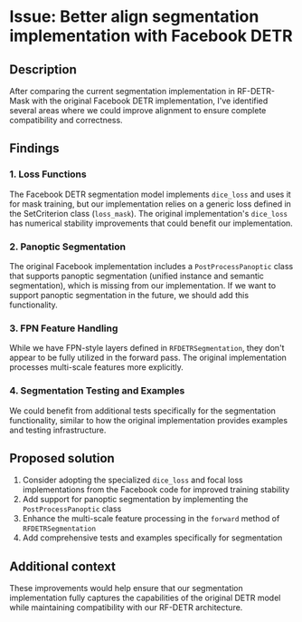 # Issue: Better align segmentation implementation with Facebook DETR

## Description
After comparing the current segmentation implementation in RF-DETR-Mask with the original Facebook DETR implementation, I've identified several areas where we could improve alignment to ensure complete compatibility and correctness.

## Findings

### 1. Loss Functions
The Facebook DETR segmentation model implements `dice_loss` and uses it for mask training, but our implementation relies on a generic loss defined in the SetCriterion class (`loss_mask`). The original implementation's `dice_loss` has numerical stability improvements that could benefit our implementation.

### 2. Panoptic Segmentation
The original Facebook implementation includes a `PostProcessPanoptic` class that supports panoptic segmentation (unified instance and semantic segmentation), which is missing from our implementation. If we want to support panoptic segmentation in the future, we should add this functionality.

### 3. FPN Feature Handling
While we have FPN-style layers defined in `RFDETRSegmentation`, they don't appear to be fully utilized in the forward pass. The original implementation processes multi-scale features more explicitly.

### 4. Segmentation Testing and Examples
We could benefit from additional tests specifically for the segmentation functionality, similar to how the original implementation provides examples and testing infrastructure.

## Proposed solution

1. Consider adopting the specialized `dice_loss` and focal loss implementations from the Facebook code for improved training stability
2. Add support for panoptic segmentation by implementing the `PostProcessPanoptic` class
3. Enhance the multi-scale feature processing in the `forward` method of `RFDETRSegmentation`
4. Add comprehensive tests and examples specifically for segmentation

## Additional context
These improvements would help ensure that our segmentation implementation fully captures the capabilities of the original DETR model while maintaining compatibility with our RF-DETR architecture.